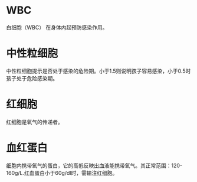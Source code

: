 # WBC
白细胞（WBC） 在身体内起预防感染作用。

# 中性粒细胞
中性粒细胞提示是否处于感染的危险期。小于1.5则说明孩子容易感染，小于0.5时孩子处于危险感染期。

# 红细胞
红细胞是氧气的传递者。

# 血红蛋白
细胞内携带氧气的蛋白，它的高低反映出血液能携带氧气。其正常范围：120-160g/L.红血蛋白小于60g/dl时，需输注红细胞。
